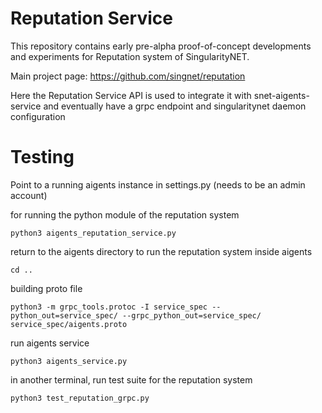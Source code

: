 
# Reputation Service 

This repository contains early pre-alpha proof-of-concept developments and experiments for Reputation system of SingularityNET.

Main project page: https://github.com/singnet/reputation

Here the Reputation Service API is used to integrate it with snet-aigents-service and eventually have a grpc endpoint and singularitynet daemon configuration

# Testing

Point to a running aigents instance in settings.py (needs to be an admin account)

for running the python module of the reputation system

    python3 aigents_reputation_service.py

return to the aigents directory to run the reputation system inside aigents

    cd ..

building proto file

    python3 -m grpc_tools.protoc -I service_spec --python_out=service_spec/ --grpc_python_out=service_spec/ service_spec/aigents.proto

run aigents service 

    python3 aigents_service.py

in another terminal, run test suite for the reputation system

    python3 test_reputation_grpc.py 



